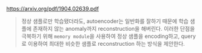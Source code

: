 https://arxiv.org/pdf/1904.02639.pdf


> 정상 샘플로만 학습됐더라도, autoencoder는 일반화를 잘하기 때문에 학습 샘플에 존재하지 않는 anomaly까지 reconstruction을 해버린다.
> 이러한 단점을 극복하기 위해 `memory module`을 사용하여 정상 샘플을 encoding하고, query로 이용하여 최대한 비슷한 샘플로 reconstruction 하는 방식을 제안한다.
